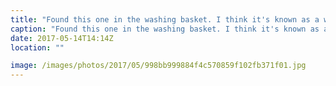```yaml
---
title: "Found this one in the washing basket. I think it's known as a washing fairy, as the basket was empty!"
caption: "Found this one in the washing basket. I think it's known as a washing fairy, as the basket was empty!"
date: 2017-05-14T14:14Z
location: ""

image: /images/photos/2017/05/998bb999884f4c570859f102fb371f01.jpg
---
```

